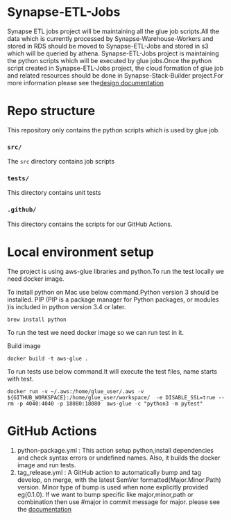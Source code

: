 # Synapse-ETL-Jobs
Synapse ETL jobs project will be maintaining all the glue job scripts.All the data which is currently processed by 
Synapse-Warehouse-Workers and stored in RDS should be moved to Synapse-ETL-Jobs and stored in s3 which will be queried
by athena. Synapse-ETL-Jobs project is maintaining the python scripts which will be executed by glue jobs.Once the 
python script created in Synapse-ETL-Jobs project, the cloud formation of glue job and related resources should be done
in Synapse-Stack-Builder project.For more information please see the[design documentation](https://sagebionetworks.jira.com/wiki/spaces/DW/pages/2732916846/Processing+Access+Records+using+AWS+High+Level+Design)

# Repo structure
This repository only contains the python scripts which is used by glue job.

### `src/`
The `src` directory contains job scripts

### `tests/`
This directory contains unit tests

### `.github/`
This directory contains the scripts for our GitHub Actions.

# Local environment setup
The project is using aws-glue libraries and python.To run the test locally we need docker image.

To install python on Mac use below command.Python version 3 should be installed. 
PIP (PIP is a package manager for Python packages, or modules )is included in python version 3.4 or later.

```
brew install python
```

To run the test we need docker image so we can run test in it.

Build image
```
docker build -t aws-glue .
```
To run tests use below command.It will execute the test files, name starts with test.
```
docker run -v ~/.aws:/home/glue_user/.aws -v  ${GITHUB_WORKSPACE}:/home/glue_user/workspace/  -e DISABLE_SSL=true --rm -p 4040:4040 -p 18080:18080  aws-glue -c "python3 -m pytest"
```

# GitHub Actions
1. python-package.yml : This action setup python,install dependencies and check syntax errors or undefined names. 
Also, it builds the docker image and run tests.
2. tag_release.yml : A GitHub action to automatically bump and tag develop, on merge, with the latest 
SemVer formatted(Major.Minor.Path) version. Minor type of bump is used when none explicitly provided eg(0.1.0).
If we want to bump specific like major,minor,path or combination then use #major in commit message for major.
please see the [documentation](https://github.com/anothrNick/github-tag-action)
